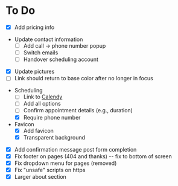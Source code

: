 # To Do

* [x] Add pricing info
* Update contact information
  * [ ] Add call -> phone number popup
  * [ ] Switch emails
  * [ ] Handover scheduling account
* [x] Update pictures
* [ ] Link should return to base color after no longer in focus
* Scheduling
  * [ ] Link to [Calendy](https://calendly.com/)
  * [ ] Add all options
  * [ ] Confirm appointment details (e.g., duration)
  * [x] Require phone number
* Favicon
  * [x] Add favicon
  * [x] Transparent background
* [x] Add confirmation message post form completion
* [x] Fix footer on pages (404 and thanks) -- fix to bottom of screen
* [x] Fix dropdown menu for pages (removed)
* [x] Fix "unsafe" scripts on https
* [x] Larger about section
